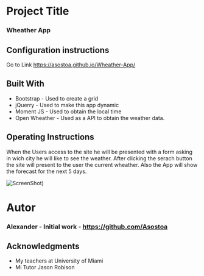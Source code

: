 # Project Title
### Wheather App
 
## Configuration instructions
Go to Link
https://asostoa.github.io/Wheather-App/

## Built With
- Bootstrap - Used to create a grid
- jQuerry  - Used to make this app dynamic 
- Moment JS - Used to obtain the local time
- Open Wheather - Used as a API to obtain the weather data.

## Operating Instructions
 
When the Users access to the site he will be presented with a form asking in wich city he will like to see the weather.
After clicking the serach button the site will present to the user the current wheather.
Also the App will show the forecast for the next 5 days.


![ScreenShot](https://user-images.githubusercontent.com/65316520/89455257-03c70c80-d730-11ea-8feb-242e9dbc0eeb.png))

 
# Autor

### Alexander - Initial work - https://github.com/Asostoa
 
 
## Acknowledgments 
- My teachers at University of Miami
- Mi Tutor Jason Robison 

